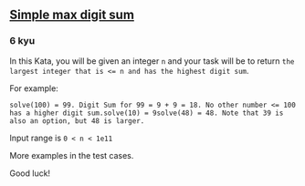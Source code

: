 <h2><a href=https://www.codewars.com/kata/5b162ed4c8c47ea2f5000023/train/javascript target="_blank">Simple max digit sum</a></h2><h3>6 kyu</h3><p>In this Kata, you will be given an integer <code>n</code> and your task will be to return <code>the largest integer that is &lt;= n and has the highest digit sum</code>.</p><p>For example:</p><pre><code>solve(100) = 99. Digit Sum for 99 = 9 + 9 = 18. No other number &lt;= 100 has a higher digit sum.solve(10) = 9solve(48) = 48. Note that 39 is also an option, but 48 is larger.</code></pre><p>Input range is <code>0 &lt; n &lt; 1e11</code></p><p>More examples in the test cases.</p><p>Good luck!</p>
